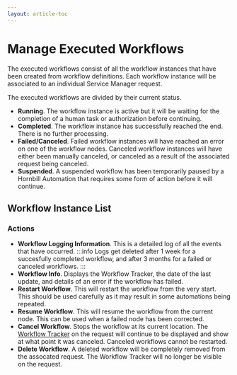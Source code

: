 ```yaml
---
layout: article-toc
---
```

# Manage Executed Workflows
The executed workflows consist of all the workflow instances that have been created from workflow definitions.  Each workflow instance will be associated to an individual Service Manager request.

The executed workflows are divided by their current status.
* **Running**. The workflow instance is active but it will be waiting for the completion of a human task or authorization before continuing. 
* **Completed**.  The workflow instance has successfully reached the end. There is no further processing.
* **Failed/Canceled**. Failed workflow instances will have reached an error on one of the workflow nodes. Canceled workflow instances will have either been manually canceled, or canceled as a result of the associated request being canceled.
* **Suspended**. A suspended workflow has been temporarily paused by a Hornbill Automation that requires some form of action before it will continue.

## Workflow Instance List
### Actions
* **Workflow Logging Information**.  This is a detailed log of all the events that have occurred.
    :::info
    Logs get deleted after 1 week for a succesfully completed workflow, and after 3 months for a failed or canceled workflows. 
    :::
* **Workflow Info**. Displays the Workflow Tracker, the date of the last update, and details of an error if the workflow has failed.
* **Restart Workflow**. This will restart the workflow from the very start. This should be used carefully as it may result in some automations being repeated.
* **Resume Workflow**. This will resume the workflow from the current node. This can be used when a failed node has been corrected.
* **Cancel Workflow**. Stops the workflow at its current location.  The [Workflow Tracker](/servicemanager-config/customize/workflows/using-workflows-with-service-manager#workflow-tracker) on the request will continue to be displayed and show at what point it was canceled. Canceled workflows cannot be restarted.
* **Delete Workflow**. A deleted workflow will be completely removed from the assocated request.  The Workflow Tracker will no longer be visible on the request.
